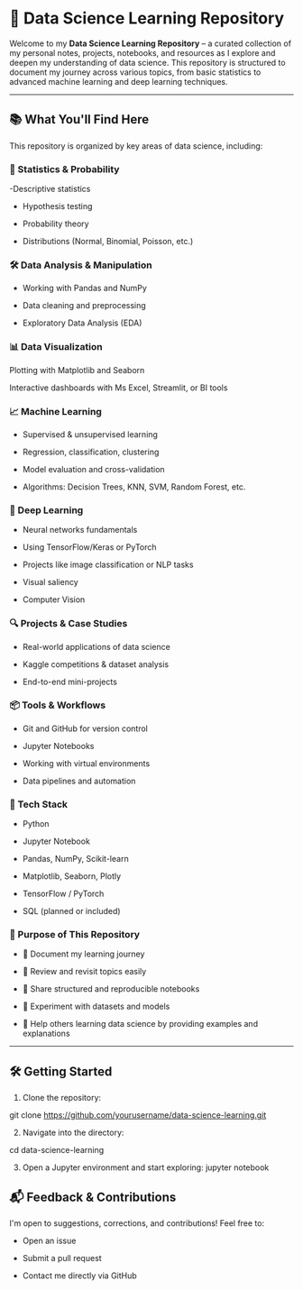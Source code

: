 # 🧠 Data Science Learning Repository
Welcome to my **Data Science Learning Repository** – a curated collection of my personal notes, projects, notebooks, and resources as I explore and deepen my understanding 
of data science. This repository is structured to document my journey across various topics, from basic statistics to advanced machine learning and deep learning techniques.

---

## 📚 What You'll Find Here
This repository is organized by key areas of data science, including:
### 🧮 Statistics & Probability
-Descriptive statistics

- Hypothesis testing

- Probability theory

- Distributions (Normal, Binomial, Poisson, etc.)

### 🛠 Data Analysis & Manipulation
- Working with Pandas and NumPy

- Data cleaning and preprocessing

- Exploratory Data Analysis (EDA)

### 📊 Data Visualization
Plotting with Matplotlib and Seaborn

Interactive dashboards with Ms Excel, Streamlit, or BI tools

### 📈 Machine Learning
- Supervised & unsupervised learning

- Regression, classification, clustering

- Model evaluation and cross-validation

- Algorithms: Decision Trees, KNN, SVM, Random Forest, etc.

### 🤖 Deep Learning
- Neural networks fundamentals

- Using TensorFlow/Keras or PyTorch

- Projects like image classification or NLP tasks

- Visual saliency

- Computer Vision

### 🔍 Projects & Case Studies
- Real-world applications of data science

- Kaggle competitions & dataset analysis

- End-to-end mini-projects

### 📦 Tools & Workflows
- Git and GitHub for version control

- Jupyter Notebooks

- Working with virtual environments

- Data pipelines and automation

### 🧰 Tech Stack
- Python

- Jupyter Notebook

- Pandas, NumPy, Scikit-learn

- Matplotlib, Seaborn, Plotly

- TensorFlow / PyTorch

- SQL (planned or included)

### 🎯 Purpose of This Repository
- 📖 Document my learning journey

- 🔁 Review and revisit topics easily

- 📂 Share structured and reproducible notebooks

- 🧪 Experiment with datasets and models

- 👥 Help others learning data science by providing examples and explanations

---
## 🛠 Getting Started
1. Clone the repository:

git clone https://github.com/yourusername/data-science-learning.git

2. Navigate into the directory:

cd data-science-learning

3. Open a Jupyter environment and start exploring:
jupyter notebook

## 📬 Feedback & Contributions
I'm open to suggestions, corrections, and contributions! Feel free to:

- Open an issue

- Submit a pull request

- Contact me directly via GitHub

